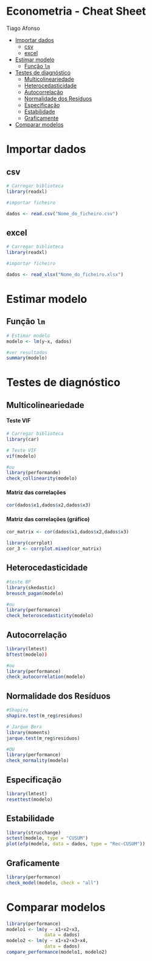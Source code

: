 # Econometria - Cheat Sheet
Tiago Afonso

-   [Importar dados](#importar-dados)
    -   [csv](#csv)
    -   [excel](#excel)
-   [Estimar modelo](#estimar-modelo)
    -   [Função `lm`](#função-lm)
-   [Testes de diagnóstico](#testes-de-diagnóstico)
    -   [Multicolineariedade](#multicolineariedade)
    -   [Heterocedasticidade](#heterocedasticidade)
    -   [Autocorrelação](#autocorrelação)
    -   [Normalidade dos Resíduos](#normalidade-dos-resíduos)
    -   [Especificação](#especificação)
    -   [Estabilidade](#estabilidade)
    -   [Graficamente](#graficamente)
-   [Comparar modelos](#comparar-modelos)

# Importar dados

## csv

``` r
# Carregar biblioteca
library(readxl)

#importar ficheiro

dados <- read.csv("Nome_do_ficheiro.csv")
```

## excel

``` r
# Carregar biblioteca
library(readxl)

#importar ficheiro

dados <- read_xlsx("Nome_do_ficheiro.xlsx")
```

# Estimar modelo

## Função `lm`

``` r
# Estimar modelo
modelo <- lm(y~x, dados)

#ver resultados
summary(modelo)
```

# Testes de diagnóstico

## Multicolineariedade

#### Teste VIF

``` r
# Carregar biblioteca
library(car)

# Teste VIF
vif(modelo)

#ou
library(performande)
check_collinearity(modelo)
```

#### Matriz das correlações

``` r
cor(dados$x1,dados$x2,dados$x3)
```

#### Matriz das correlações (gráfico)

``` r
cor_matrix <- cor(dados$x1,dados$x2,dados$x3)

library(corrplot)
cor_3 <- corrplot.mixed(cor_matrix)
```

## Heterocedasticidade

``` r
#teste BP
library(skedastic)
breusch_pagan(modelo)

#ou
library(performance)
check_heteroscedasticity(modelo)
```

## Autocorrelação

``` r
library(lmtest)
bftest(modelo))

#ou
library(performance)
check_autocorrelation(modelo)
```

## Normalidade dos Resíduos

``` r
#Shapiro
shapiro.test(m_reg$residuos)

# Jarque Bera
library(moments)
jarque.test(m_reg$residuos)

#OU
library(performance)
check_normality(modelo)
```

## Especificação

``` r
library(lmtest)
resettest(modelo)
```

## Estabilidade

``` r
library(strucchange)
sctest(modelo, type = "CUSUM")
plot(efp(modelo, data = dados, type = "Rec-CUSUM"))
```

## Graficamente

``` r
library(performance)
check_model(modelo, check = "all")
```

# Comparar modelos

``` r
library(performance)
modelo1 <- lm(y ~ x1+x2+x3, 
              data = dados)
modelo2 <- lm(y ~ x1+x2+x3+x4, 
              data = dados)
compare_performance(modelo1, modelo2)
```
